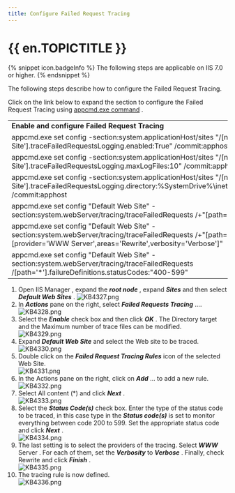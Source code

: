 ```yaml
---
title: Configure Failed Request Tracing
---
```

# {{ en.TOPICTITLE }} 
{% snippet icon.badgeInfo %} 
The following steps are applicable on IIS 7.0 or higher. 
{% endsnippet %}
 
The following steps describe how to configure the Failed Request Tracing.  

Click on the link below to expand the section to configure the Failed Request Tracing using [appcmd.exe command](https://docs.microsoft.com/en-us/iis/get-started/getting-started-with-iis/getting-started-with-appcmdexe) . 
<table>
	<tr>
		<td>
<b>Enable and configure Failed Request Tracing</b>
		</td>
	</tr>
	<tr>
		<td>
appcmd.exe set config -section:system.applicationHost/sites &quot;/[name=&apos;Default Web Site&apos;].traceFailedRequestsLogging.enabled:True&quot; /commit:apphost 
		</td>
	</tr>
	<tr>
		<td>
appcmd.exe set config -section:system.applicationHost/sites &quot;/[name=&apos;Default Web Site&apos;].traceFailedRequestsLogging.maxLogFiles:10&quot; /commit:apphost 
		</td>
	</tr>
	<tr>
		<td>
appcmd.exe set config -section:system.applicationHost/sites &quot;/[name=&apos;Default Web Site&apos;].traceFailedRequestsLogging.directory:%SystemDrive%\inetpub\logs\FailedReqLogFiles&quot; /commit:apphost 
		</td>
	</tr>
	<tr>
		<td>
appcmd.exe set config &quot;Default Web Site&quot; -section:system.webServer/tracing/traceFailedRequests /+&quot;[path=&apos;*&apos;]&quot; 
		</td>
	</tr>
	<tr>
		<td>
appcmd.exe set config &quot;Default Web Site&quot; -section:system.webServer/tracing/traceFailedRequests /+&quot;[path=&apos;*&apos;].traceAreas.[provider=&apos;WWW Server&apos;,areas=&apos;Rewrite&apos;,verbosity=&apos;Verbose&apos;]&quot; 
		</td>
	</tr>
	<tr>
		<td>
appcmd.exe set config &quot;Default Web Site&quot; -section:system.webServer/tracing/traceFailedRequests /[path=&apos;*&apos;].failureDefinitions.statusCodes:&quot;400-599&quot; 
		</td>
	</tr>
</table>


1. Open IIS Manager , expand the ***root node*** , expand ***Sites*** and then select ***Default Web Sites*** . 
![KB4327.png](/img/en/kb/KB4327.png) 
1. In ***Actions*** pane on the right, select ***Failed Requests Tracing*** ....  
![KB4328.png](/img/en/kb/KB4328.png) 
1. Select the ***Enable*** check box and then click ***OK*** . The Directory target and the Maximum number of trace files can be modified.  
![KB4329.png](/img/en/kb/KB4329.png) 
1. Expand ***Default Web Site*** and select the Web site to be traced.  
![KB4330.png](/img/en/kb/KB4330.png) 
1. Double click on the ***Failed Request Tracing Rules*** icon of the selected Web Site.  
![KB4331.png](/img/en/kb/KB4331.png) 
1. In the Actions pane on the right, click on ***Add*** ... to add a new rule.  
![KB4332.png](/img/en/kb/KB4332.png) 
1. Select All content (*) and click ***Next*** .  
![KB4333.png](/img/en/kb/KB4333.png) 
1. Select the ***Status Code(s)*** check box. Enter the type of the status code to be traced, in this case type in the ***Status code(s)*** is set to monitor everything between code 200 to 599. Set the appropriate status code and click ***Next*** .  
![KB4334.png](/img/en/kb/KB4334.png) 
1. The last setting is to select the providers of the tracing. Select ***WWW*** Server . For each of them, set the ***Verbosity*** to ***Verbose*** . Finally, check Rewrite and click ***Finish*** .  
![KB4335.png](/img/en/kb/KB4335.png) 
1. The tracing rule is now defined.  
![KB4336.png](/img/en/kb/KB4336.png) 

